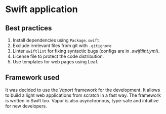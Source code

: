 # Swift application

## Best practices

1. Install dependencies using `Package.swift`.
2. Exclude irrelevant files from git with `.gitignore`
3. Linter `swiftlint` for fixing syntactic bugs (configs are in *.swiftlint.yml*).
4. License file to protect the code distribution.
5. Use templates for web pages using Leaf.

## Framework used

It was decided to use the *Vaport* framework for the development.
It allows to build a light web applications from scratch in a fast way.
The framework is written in Swift too. Vapor is also asynchronous, type-safe and intuitive for new developers.
